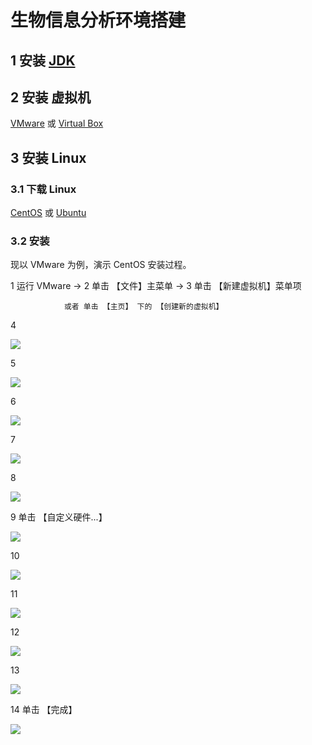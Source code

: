 # 生物信息分析环境搭建
## 1 安装 [JDK](https://www.oracle.com/technetwork/java/javase/downloads/jdk11-downloads-5066655.html)
## 2 安装 虚拟机 
[VMware](https://www.vmware.com/go/getworkstation-win) 或 [Virtual Box](https://www.virtualbox.org/wiki/Downloads)
## 3 安装 Linux
### 3.1 下载 Linux
[CentOS](https://www.centos.org/) 或 [Ubuntu](https://www.ubuntu.com/download/desktop)
### 3.2 安装
现以 VMware 为例，演示 CentOS 安装过程。

1 运行 VMware -> 2 单击 【文件】主菜单 -> 3 单击 【新建虚拟机】菜单项 

                或者 单击 【主页】 下的 【创建新的虚拟机】

4

![](https://github.com/QifengSun/bioinfomatics/blob/master/png/vmware_1.png)

5

![](https://github.com/QifengSun/bioinfomatics/blob/master/png/vmware_2.png)

6

![](https://github.com/QifengSun/bioinfomatics/blob/master/png/vmware_3.png)

7

![](https://github.com/QifengSun/bioinfomatics/blob/master/png/vmware_4.png)

8

![](https://github.com/QifengSun/bioinfomatics/blob/master/png/vmware_5.png)

9 单击 【自定义硬件...】

![](https://github.com/QifengSun/bioinfomatics/blob/master/png/vmware_6.png)

10

![](https://github.com/QifengSun/bioinfomatics/blob/master/png/vmware_7.png)

11

![](https://github.com/QifengSun/bioinfomatics/blob/master/png/vmware_8.png)

12

![](https://github.com/QifengSun/bioinfomatics/blob/master/png/vmware_9.png)

13

![](https://github.com/QifengSun/bioinfomatics/blob/master/png/vmware_10.png)

14 单击 【完成】

![](https://github.com/QifengSun/bioinfomatics/blob/master/png/vmware_11.png)

